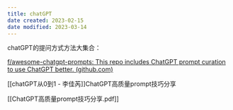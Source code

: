 ```yaml
---
title: chatGPT
date created: 2023-02-15
date modified: 2023-03-14
---
```


chatGPT的提问方式方法大集合：

[f/awesome-chatgpt-prompts: This repo includes ChatGPT prompt curation to use ChatGPT better. (github.com)](https://github.com/f/awesome-chatgpt-prompts)


[[chatGPT从0到1 - 李佳芮]]ChatGPT高质量prompt技巧分享

[[ChatGPT高质量prompt技巧分享.pdf]]